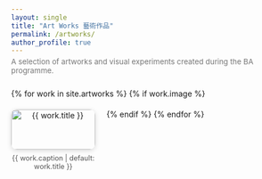 ```yaml
---
layout: single
title: "Art Works 藝術作品"
permalink: /artworks/
author_profile: true
---
```


<p style="color:#777; font-size:0.95em; margin-top:-10px; margin-bottom:25px;">
  A selection of artworks and visual experiments created during the BA programme.
</p>

<div class="gallery">
  {% for work in site.artworks %}
    {% if work.image %}
      <div class="gallery-item">
        <a href="{{ work.image }}" data-lightbox="art-gallery" data-title="{{ work.caption | default: work.title }}">
          <img src="{{ work.image }}" alt="{{ work.title }}">
        </a>
        <p class="caption">{{ work.caption | default: work.title }}</p>
      </div>
    {% endif %}
  {% endfor %}
</div>

<!-- ✅ 引入 Lightbox -->
<link href="https://cdnjs.cloudflare.com/ajax/libs/lightbox2/2.11.3/css/lightbox.min.css" rel="stylesheet" />
<script src="https://cdnjs.cloudflare.com/ajax/libs/lightbox2/2.11.3/js/lightbox.min.js"></script>

<style>
.gallery {
  display: flex;
  flex-wrap: wrap;
  justify-content: flex-start;
  gap: 20px;
  margin-top: 25px;
}
.gallery-item {
  width: 30%;
  text-align: center;
}
.gallery-item img {
  width: 100%;
  border-radius: 10px;
  box-shadow: 0 2px 8px rgba(0,0,0,0.15);
  transition: transform 0.2s ease;
}
.gallery-item img:hover {
  transform: scale(1.03);
}
.caption {
  font-size: 0.9em;
  color: #555;
  margin-top: 8px;
}

/* 🔍 左下角放大细节窗口样式 */
.zoom-preview {
  position: fixed;
  bottom: 20px;
  left: 20px;
  width: 220px;
  height: 220px;
  border: 2px solid #aaa;
  background-repeat: no-repeat;
  background-size: 200%;
  display: none;
  z-index: 99999;
  box-shadow: 0 0 8px rgba(0,0,0,0.3);
  background-color: #fff;
}
</style>

<div class="zoom-preview" id="zoomPreview"></div>

<script>
document.addEventListener("DOMContentLoaded", function () {
  const zoomPreview = document.getElementById("zoomPreview");

  function attachZoom() {
    const lightboxImage = document.querySelector(".lb-image");
    if (lightboxImage && !lightboxImage.hasZoomHandler) {
      lightboxImage.hasZoomHandler = true;

      lightboxImage.addEventListener("mousemove", function (event) {
        const rect = lightboxImage.getBoundingClientRect();
        const x = ((event.clientX - rect.left) / rect.width) * 100;
        const y = ((event.clientY - rect.top) / rect.height) * 100;
        zoomPreview.style.backgroundImage = `url('${lightboxImage.src}')`;
        zoomPreview.style.backgroundPosition = `${x}% ${y}%`;
        zoomPreview.style.display = "block";
      });

      lightboxImage.addEventListener("mouseleave", function () {
        zoomPreview.style.display = "none";
      });
    }
  }

  // 定时检测 Lightbox 是否出现
  setInterval(attachZoom, 500);
});
</script>

